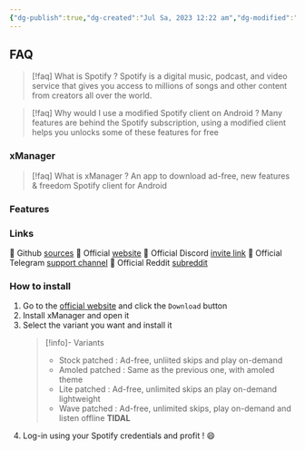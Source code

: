 ```yaml
---
{"dg-publish":true,"dg-created":"Jul Sa, 2023 12:22 am","dg-modified":"Jul Sa, 2023 1:28 am","permalink":"/android/spotify/","dgPassFrontmatter":true,"created":"Jul Sa, 2023 12:22 am","updated":""}
---
```



## FAQ
>[!faq] What is Spotify ?
>Spotify is a digital music, podcast, and video service that gives you access to millions of songs and other content from creators all over the world.

>[!faq] Why would I use a modified Spotify client on Android ?
>Many features are behind the Spotify subscription, using a modified client helps you unlocks some of these features for free

### xManager
> [!faq] What is xManager ?
> An app to download ad-free, new features & freedom Spotify client for Android

### Features

### Links
🔗 Github [sources](https://github.com/Team-xManager/xManager)
🔗 Official [website](https://www.xmanagerapp.com/)
🔗 Official Discord [invite link](https://discord.com/invite/dnpKn5Wufm)
🔗 Official Telegram [support channel](https://t.me/xManagerSupport)
🔗 Official Reddit [subreddit](https://www.reddit.com/r/xManagerApp/)

### How to install
1. Go to the [official website](https://www.xmanagerapp.com/) and click the `Download` button
2. Install xManager and open it
3. Select the variant you want and install it
   > [!info]-  Variants
   > - Stock patched : Ad-free, unliited skips and play on-demand
   > - Amoled patched :  Same as the previous one, with amoled theme
   > - Lite patched : Ad-free, unlimited skips an play on-demand lightweight
   > - Wave patched : Ad-free, unlimited skips, play on-demand and listen offline **TIDAL**
4. Log-in using your Spotify credentials and profit ! 😄